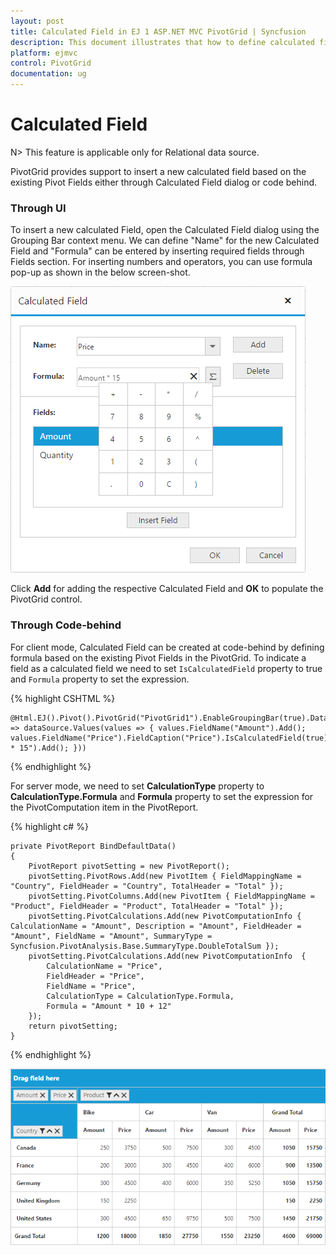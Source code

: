 ```yaml
---
layout: post
title: Calculated Field in EJ 1 ASP.NET MVC PivotGrid | Syncfusion
description: This document illustrates that how to define calculated field through code-behind/UI in ASP.NET MVC PivotGrid control 
platform: ejmvc
control: PivotGrid
documentation: ug
---
```


# Calculated Field

N> This feature is applicable only for Relational data source.

PivotGrid provides support to insert a new calculated field based on the existing Pivot Fields either through Calculated Field dialog or code behind.

### Through UI
To insert a new calculated Field, open the Calculated Field dialog using the Grouping Bar context menu. We can define "Name" for the new Calculated Field and "Formula" can be entered by inserting required fields through Fields section. For inserting numbers and operators, you can use formula pop-up as shown in the below screen-shot.

![Calculated field dialog in ASP NET MVC pivot grid control](Calculated-Field_images/Calculated-Field-Popup.png)

Click **Add** for adding the respective Calculated Field and **OK** to populate the PivotGrid control.

### Through Code-behind

For client mode, Calculated Field can be created at code-behind by defining formula based on the existing Pivot Fields in the PivotGrid. To indicate a field as a calculated field we need to set `IsCalculatedField` property to true and `Formula` property to set the expression.

{% highlight CSHTML %}

    @Html.EJ().Pivot().PivotGrid("PivotGrid1").EnableGroupingBar(true).DataSource(dataSource => dataSource.Values(values => { values.FieldName("Amount").Add(); values.FieldName("Price").FieldCaption("Price").IsCalculatedField(true).Formula("Amount * 15").Add(); }))

{% endhighlight %}

For server mode, we need to set **CalculationType** property to **CalculationType.Formula** and **Formula** property to set the expression for the PivotComputation item in the PivotReport.

{% highlight c# %}

    private PivotReport BindDefaultData()
    {
        PivotReport pivotSetting = new PivotReport();
        pivotSetting.PivotRows.Add(new PivotItem { FieldMappingName = "Country", FieldHeader = "Country", TotalHeader = "Total" });
        pivotSetting.PivotColumns.Add(new PivotItem { FieldMappingName = "Product", FieldHeader = "Product", TotalHeader = "Total" });
        pivotSetting.PivotCalculations.Add(new PivotComputationInfo { CalculationName = "Amount", Description = "Amount", FieldHeader = "Amount", FieldName = "Amount", SummaryType = Syncfusion.PivotAnalysis.Base.SummaryType.DoubleTotalSum });
        pivotSetting.PivotCalculations.Add(new PivotComputationInfo  {
            CalculationName = "Price",
            FieldHeader = "Price",
            FieldName = "Price",
            CalculationType = CalculationType.Formula,
            Formula = "Amount * 10 + 12"
        });
        return pivotSetting;
    }

{% endhighlight %}


![ASP NET MVC pivot grid control with user-defined field, aka calculated field](Calculated-Field_images/Calculated-Field1.png)